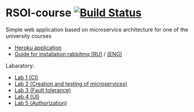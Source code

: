 # RSOI-course [![Build Status](https://travis-ci.org/sergkukuev/RSOI-course.svg?branch=master)](https://travis-ci.org/sergkukuev/RSOI-course)
Simple web application based on microservice architecture for one of the university courses
- [Heroku application](https://rsoi-course.herokuapp.com/)
- [Guide for installation rabbitmq (RU)](https://github.com/sergkukuev/RSOI-course/wiki/Installation-rabbitMQ-(RU)) / [(ENG)](https://www.rabbitmq.com/install-windows-manual.html)

Labaratory:
- [Lab 1 (CI)](https://github.com/sergkukuev/RSOI-course/releases/tag/v1.0)
- [Lab 2 (Creation and testing of microservices)](https://github.com/sergkukuev/RSOI-course/releases/tag/v2.0)
- [Lab 3 (Fault tolerance)](https://github.com/sergkukuev/RSOI-course/releases/tag/v3.1)
- [Lab 4 (UI)](https://github.com/sergkukuev/RSOI-course/releases/tag/v4.0)
- [Lab 5 (Authorization)](https://github.com/sergkukuev/RSOI-course/releases/tag/final)
